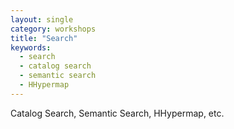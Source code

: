 ```yaml
---
layout: single
category: workshops
title: "Search"
keywords:
  - search
  - catalog search
  - semantic search
  - HHypermap
---
```

Catalog Search, Semantic Search, HHypermap, etc.
